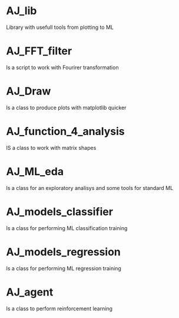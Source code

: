 # AJ_lib
Library with usefull tools from plotting to ML

# AJ_FFT_filter
Is a script to work with Fourirer transformation

# AJ_Draw
Is a class to produce plots with matplotlib quicker

# AJ_function_4_analysis
IS a class to work with matrix shapes

# AJ_ML_eda
Is a class for an exploratory analisys and some tools for standard ML

# AJ_models_classifier
Is a class for performing ML classification training

# AJ_models_regression
Is a class for performing ML regression training

# AJ_agent
Is a class to perform reinforcement learning
